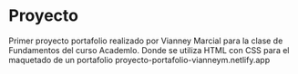 # Proyecto
Primer proyecto portafolio realizado por Vianney Marcial para la clase de Fundamentos del curso Academlo.
Donde se utiliza HTML con CSS para el maquetado de un portafolio 
proyecto-portafolio-vianneym.netlify.app 

